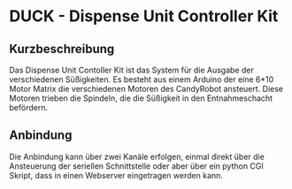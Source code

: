 # DUCK - Dispense Unit Controller Kit
## Kurzbeschreibung
Das Dispense Unit Contoller Kit ist das System für die Ausgabe der verschiedenen Süßigkeiten. Es besteht aus einem Arduino der eine 6*10 Motor Matrix die verschiedenen Motoren des CandyRobot ansteuert. Diese Motoren trieben die Spindeln, die die Süßigkeit in den Entnahmeschacht befördern.
## Anbindung
Die Anbindung kann über zwei Kanäle erfolgen, einmal direkt über die Ansteuerung der seriellen Schnittstelle oder aber über ein python CGI Skript, dass in einen Webserver eingetragen werden kann.
